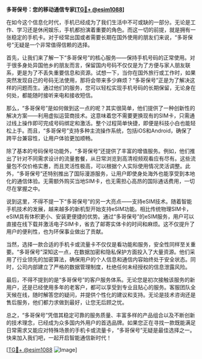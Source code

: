 **多哥保号：您的移动通信专家[[TG💪+ @esim1088](https://t.me/s/esim1088)]**

在如今这个信息化时代，手机已经成为了我们生活中不可或缺的一部分。无论是工作、学习还是休闲娱乐，手机都扮演着重要的角色。而这一切的前提，就是拥有一张稳定的手机卡。对于经常出国或者需要长期在国外使用的朋友们来说，“多哥保号”无疑是一个非常值得信赖的选择。

首先，让我们来了解一下“多哥保号”的核心服务——保持手机号码的正常使用。对于很多身处异国他乡的朋友而言，保留国内号码不仅仅是为了方便与家人朋友联系，更是为了不丢失重要信息和资源。试想一下，当你在国外旅行或工作时，如果突然发现自己的号码无法使用，那将会带来多少麻烦？“多哥保号”正是为了解决这样的问题而生。通过他们的服务，您可以轻松实现手机号码的长期保留，无论身在何处，都能随时接听来电和接收短信。

那么，“多哥保号”是如何做到这一点的呢？其实很简单，他们提供了一种创新性的解决方案——利用虚拟运营商技术。这意味着您不需要更换现有的SIM卡，只需通过线上操作即可完成号码绑定和激活。整个过程简单快捷，即便是科技小白也能轻松上手。而且，“多哥保号”支持多种主流操作系统，包括iOS和Android，确保了跨平台兼容性，让用户体验更加顺畅。

除了基本的号码保号功能外，“多哥保号”还提供了丰富的增值服务。例如，他们推出了针对不同需求设计的流量套餐，从日常浏览到高清视频观看应有尽有。这些流量包不仅价格实惠，而且灵活性极高，可以根据个人实际使用情况灵活调整。此外，“多哥保号”还特别推出了国际漫游服务，让用户即使身处海外也能享受到本地化的通信体验。无需额外购买当地SIM卡，也无需担心高昂的国际通话费用，一切尽在掌握之中。

说到这里，不得不提一下“多哥保号”的另一大亮点——支持eSIM技术。随着智能手机技术的发展，越来越多的新机型开始支持eSIM功能。相比传统物理SIM卡，eSIM具有体积更小、安装更便捷的优势。通过“多哥保号”的eSIM服务，用户可以直接在线下载并激活电子SIM卡，省去了邮寄实体卡的时间和麻烦。这不仅提升了用户的便利性，也为环保事业做出了贡献。

当然，选择一款合适的手机卡或流量卡不仅仅是看功能和服务，安全性同样至关重要。“多哥保号”深知这一点，在数据加密和隐私保护方面投入了大量资源。他们采用了行业领先的加密算法，确保用户的个人信息和通信内容始终处于安全状态。同时，公司内部建立了严格的数据管理制度，杜绝任何未经授权的信息泄露风险。

最后，不得不提到的是“多哥保号”的客户服务体系。无论您是初次接触该服务的新用户，还是已经使用多年的老客户，都可以享受到专业且贴心的服务。客服团队全天候在线，随时解答您的疑问，并提供个性化的建议和支持。无论是技术咨询还是售后服务，他们都力求做到最好，让您无后顾之忧。

总之，“多哥保号”凭借其稳定可靠的服务质量、丰富多样的产品组合以及不断创新的技术理念，已经成为众多国内外用户的首选品牌。如果您正在寻找一款既能满足日常需求又能应对特殊场景的手机卡或流量卡，“多哥保号”无疑是最佳选择之一。快来加入我们吧，一起开启智能通信新时代！

[[TG💪+ @esim1088](https://t.me/s/esim1088) ![Image](https://i.postimg.cc/4NQfJmqS/Snipaste-2025-05-13-00-14-12.png)]
